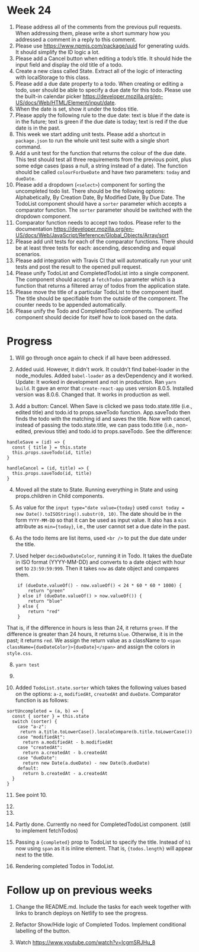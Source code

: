 # Week 24

1. Please address all of the comments from the previous pull requests. When addressing them, please write a short summary how you addressed a comment in a reply to this comment.
2. Please use https://www.npmjs.com/package/uuid for generating uuids. It should simplify the ID logic a lot.
3. Please add a Cancel button when editing a todo’s title. It should hide the input field and display the old title of a todo.
4. Create a new class called State. Extract all of the logic of interacting with localStorage to this class.
5. Please add a due date property to a todo. When creating or editing a todo, user should be able to specify a due date for this todo. Please use the built-in calendar picker https://developer.mozilla.org/en-US/docs/Web/HTML/Element/input/date.
6. When the date is set, show it under the todos title.
7. Please apply the following rule to the due date: text is blue if the date is in the future; text is green if the due date is today; text is red if the due date is in the past.
8. This week we start adding unit tests. Please add a shortcut in `package.json` to run the whole unit test suite with a single short command.
9. Add a unit test for the function that returns the colour of the due date. This test should test all three requirements from the previous point, plus some edge cases (pass a null, a string instead of a date). The function should be called `colourForDueDate` and have two parameters: `today` and `dueDate`.
10. Please add a dropdown (`<select>`) component for sorting the uncompleted todo list. There should be the following options: Alphabetically, By Creation Date, By Modified Date, By Due Date. The TodoList component should have a `sorter` parameter which accepts a comparator function. The `sorter` parameter should be switched with the dropdown component.
11. Comparator function needs to accept two todos. Please refer to the documentation https://developer.mozilla.org/en-US/docs/Web/JavaScript/Reference/Global_Objects/Array/sort
12. Please add unit tests for each of the comparator functions. There should be at least three tests for each: ascending, descending and equal scenarios.
13. Please add integration with Travis CI that will automatically run your unit tests and post the result to the opened pull request.
14. Please unify TodoList and CompletedTodoList into a single component. The component should accept a `fetchTodos` parameter which is a function that returns a filtered array of todos from the application state.
15. Please move the title of a particular TodoList to the component itself. The title should be specifiable from the outside of the component. The counter needs to be appended automatically.
16. Please unify the Todo and CompletedTodo components. The unified component should decide for itself how to look based on the data.

# Progress

1. Will go through once again to check if all have been addressed.

2. Added uuid. However, it didn't work. It couldn't find babel-loader in the node_modules. Added `babel-loader` as a devDependency and it worked.
Update: It worked in development and not in production. Ran `yarn build`. It gave an error that `create-react-app` uses version 8.0.5. Installed version was 8.0.6. Changed that. It works in production as well.

3. Add a button: Cancel. When Save is clicked we pass todo.state.title (i.e., edited title) and todo.id to props.saveTodo function. App.saveTodo then finds the todo with the matching id and saves the title. Now with cancel, instead of passing the todo.state.title, we can pass todo.title (i.e., non-edited, previous title) and todo.id to props.saveTodo. See the difference:

```
handleSave = (id) => {
  const { title } = this.state
  this.props.saveTodo(id, title)
}

handleCancel = (id, title) => {
  this.props.saveTodo(id, title)
}
```
4. Moved all the state to State. Running everything in State and using props.children in Child components.

5. As value for the `input type="date value={today}` used `const today = new Date().toISOString().substr(0, 10)`. The date should be in the form `YYYY-MM-DD` so that it can be used as input value. It also has a `min` attribute as `min={today}`, i.e., the user cannot set a due date in the past.

6. As the todo items are list items, used `<br />` to put the due date under the title.

7. Used helper `decideDueDateColor`, running it in Todo. It takes the dueDate in ISO format (YYYY-MM-DD) and converts to a date object with hour set to `23:59:59:999`. Then it takes `now` as date object and compares them.

```
	if (dueDate.valueOf() - now.valueOf() < 24 * 60 * 60 * 1000) {
		return "green"
	} else if (dueDate.valueOf() > now.valueOf()) {
		return "blue"
	} else {
		return "red"
	}
```
That is, if the difference in hours is less than 24, it returns `green`. If the difference is greater than 24 hours, it returns `blue`. Otherwise, it is in the past; it returns `red`. We assign the return value as a className to `<span className={dueDateColor}>{dueDate}</span>` and assign the colors in `style.css`.

8. `yarn test`

9.

10. Added `TodoList.state.sorter` which takes the following values based on the options: `a-z`, `modifiedAt`, `createdAt` and `dueDate`. Comparator function is as follows:

```
sortUncompleted = (a, b) => {
  const { sorter } = this.state
  switch (sorter) {
    case "a-z":
     return a.title.toLowerCase().localeCompare(b.title.toLowerCase())
    case "modifiedAt":
      return a.modifiedAt - b.modifiedAt
    case "createdAt":
      return a.createdAt - b.createdAt
    case "dueDate":
      return new Date(a.dueDate) - new Date(b.dueDate)
    default:
      return b.createdAt - a.createdAt
  }
}
```

11. See point 10.  

12.

13.

14. Partly done. Currently no need for CompletedTodoList component. (still to implement fetchTodos) 

15. Passing a `{completed}` prop to TodoList to specify the title. Instead of `h1` now using `span` as it is inline element. That is, `{todos.length}` will appear next to the title.

16. Rendering completed Todos in TodoList.

# Follow up on previous weeks

1. Change the README.md. Include the tasks for each week together with links to branch deploys on Netlify to see the progress.

2. Refactor Show/Hide logic of Completed Todos. Implement conditional labelling of the button.

3. Watch https://www.youtube.com/watch?v=IcgmSRJHu_8

